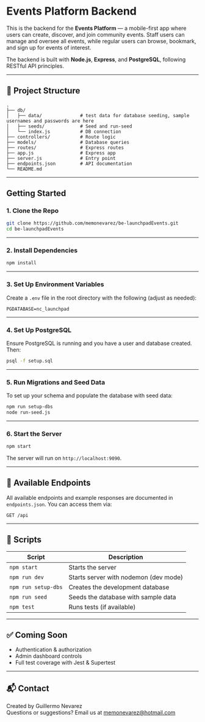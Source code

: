 # Events Platform Backend

This is the backend for the **Events Platform** — a mobile-first app where users can create, discover, and join community events. Staff users can manage and oversee all events, while regular users can browse, bookmark, and sign up for events of interest.

The backend is built with **Node.js**, **Express**, and **PostgreSQL**, following RESTful API principles.

---

## 📂 Project Structure

```
.
├── db/
│   ├── data/              # test data for database seeding, sample usernames and passwords are here
│   ├── seeds/             # Seed and run-seed
│   └── index.js           # DB connection
├── controllers/           # Route logic
├── models/                # Database queries
├── routes/                # Express routes
├── app.js                 # Express app
├── server.js              # Entry point
├── endpoints.json         # API documentation
└── README.md
```

---

## Getting Started

### 1. Clone the Repo

```bash
git clone https://github.com/memonevarez/be-launchpadEvents.git
cd be-launchpadEvents
```

---

### 2. Install Dependencies

```bash
npm install
```

---

### 3. Set Up Environment Variables

Create a `.env` file in the root directory with the following (adjust as needed):

```
PGDATABASE=nc_launchpad

```

---

### 4. Set Up PostgreSQL

Ensure PostgreSQL is running and you have a user and database created. Then:

```bash
psql -f setup.sql
```

---

### 5. Run Migrations and Seed Data

To set up your schema and populate the database with seed data:

```bash
npm run setup-dbs
node run-seed.js
```

---

### 6. Start the Server

```bash
npm start
```

The server will run on `http://localhost:9090`.

---

## 📡 Available Endpoints

All available endpoints and example responses are documented in `endpoints.json`. You can access them via:

```
GET /api
```

---

## 🧪 Scripts

| Script              | Description                           |
| ------------------- | ------------------------------------- |
| `npm start`         | Starts the server                     |
| `npm run dev`       | Starts server with nodemon (dev mode) |
| `npm run setup-dbs` | Creates the development database      |
| `npm run seed`      | Seeds the database with sample data   |
| `npm test`          | Runs tests (if available)             |

---

## ✅ Coming Soon

- Authentication & authorization
- Admin dashboard controls
- Full test coverage with Jest & Supertest

---

## 📬 Contact

Created by Guillermo Nevarez  
Questions or suggestions? Email us at memonevarez@hotmail.com

